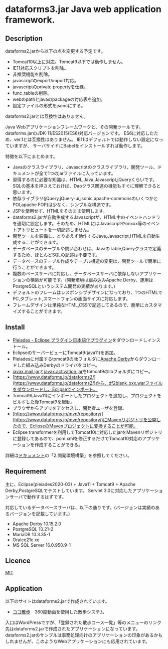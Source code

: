 # dataforms3.jar Java web application framework.

## Description

dataforms2.jarから以下の点を変更する予定です。

* Tomcat10以上に対応。Tomcat9以下では動作しません。
* IE11対応スクリプトを削除。
* 非推奨機能を削除。
* javascriptのexport/import対応。
* javascriptのprivate propertyを仕様。
* func_tableの削除。
* webのpathとjavaのpackageの対応表を追加。
* 設定ファイルの形式をjsoncにする。

dataforms2.jarとは互換性はありません。



Java Webアプリケーションフレームワークと、その開発ツールです。
dataforms.jarのJDK-11/ES2015(ES6)対応バージョンです。
ES6に対応したため、ver.1とは互換性はありません。
IE11はデフォルトでは動作しない設定になっていますが、
サーバサイドにBabelをインストールすれば動作します。

特徴を以下にまとめます。

* Javaのクラスライブラリ、Javascriptのクラスライブラリ、開発ツール、ドキュメントが全て1つのjarファイルに入っています。
* 習得するのに必要な知識は、HTML,Java,Javascript,jQueryくらいです。SQLの基本を押さえておけば、Daoクラス関連の機能もすぐに理解できると思います。
* 依存ライブラリ(jQuery,jQuery-ui,jsonic,apache-commonsのいくつかとPOI,apache FOP)は少なく、シンプルな構造です。
* JSPを使用せず、HTMLをそのまま使用します。
* dataforms2.jarが自動生成するJavascriptが、HTML中のイベントハンドラを適切に設定します。そのため、HTMLにはJavascriptやonxxx等のイベントアトリビュートを一切記述しません。
* 開発ツールを装備し、とりあえず動作するJava,Javascript,HTMLを自動生成することができます。
* データベースのテーブルや問い合わせは、JavaのTable,Queryクラスで定義するため、ほとんどSQLの記述は不要です。
* データベースのテーブル作成やテーブル構造の変更は、開発ツールで簡単に行うことができます。
* 複数のベースサーバに対応し、データベースサーバに依存しないアプリケーションの構築が可能です。(開発環境は組み込みApache Derby、運用はPostgreSQLというシステム開発の実績があります。)
* デフォルトのフレームはレスポンシブデザインになっており、1つのHTMLでPC,タブレット,スマートフォンの画面サイズに対応します。
* フレームデザインは単純なHTML,CSSで記述してあるので、簡単にカスタマイズすることができます。


## Install

* [Pleiades - Eclipse プラグイン日本語化プラグイン](http://mergedoc.osdn.jp/index.html#pleiades.html)をダウンロードしインストール。
* EclipseのサーバービューにTomcat9(java11)を追加。
* Pleiadesに付属するtomcat9のlibフォルダに[Apache Derby](https://db.apache.org/derby/)からダウンロードした組み込みDerbyのドライバをコピー。
* [javax.mail.jar](https://github.com/javaee/javamail/releases)と[javax.activation.jar](https://github.com/javaee/activation/releases)をtomcat9のlibフォルダにコピー。
* [https://www.dataforms.jp/dataforms2/](https://www.dataforms.jp/dataforms2/)から、df2blank_xxx.warファイルをダウンロードし、Eclipseでインポート。
* Tomcat9(Java11)にインポートしたプロジェクトを追加し、プロジェクトをビルドした後Tomcat9を起動。
* ブラウザからアプリをアクセスし、開発者ユーザを登録。
* [https://www.dataforms.jp/mvn/repository/](https://www.dataforms.jp/mvn/repository/)にMavenリポジトリを公開したので、EclipseのMavenプロジェクトに変換することが可能。
* Eclipse transformerを利用してTomcat10に対応したjarをMavenリポジトリに登録してあるので、pom.xmlを修正するだけでTomcat10対応のアプリケーションを作成することができる。

詳細は[ドキュメント](http://www.dataforms.jp/df2blank/dataforms/devtool/doc/page/DocFramePage.df)の「2.開発環境構築」を参照してください。


## Requirement
主に、Eclipse(pleiades2020-03) + Java11 + Tomcat9 + Apache Derby,PostgreSQLでテストしています。
Servlet 3.0に対応したアプリケーションサーバで動作するはずです。

対応しているデータベースサーバは、以下の通りです。(バージョンは実績のあるバージョンを記載しています。)

* Apache Derby 10.15.2.0
* PostgreSQL 10.21-2
* MariaDB 10.3.35-1
* Oralce21c xe
* MS SQL Server 16.0.950.9-1


## Licence
[MIT](https://github.com/takayanagi2087/dataforms/blob/master/LICENSE)

## Application
以下のサイトはdataforms2.jarで作成されています。

* [ココ散歩](https://cocosampo.net/sampo/)　360度動画を使用した散歩システム

入口はWordPressですが、「登録された散歩コース一覧」等のメニューのリンク先はdataforms2.jarで作成されたアプリケーションになっています。
dataforms2.jarのサンプルは事務処理向けのアプリケーションの印象があるかもしれませんが、このようなWebアプリケーションにも応用されています。



